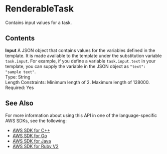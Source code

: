 # RenderableTask<a name="API_RenderableTask"></a>

Contains input values for a task\.

## Contents<a name="API_RenderableTask_Contents"></a>

 **Input**   <a name="SageMaker-Type-RenderableTask-Input"></a>
A JSON object that contains values for the variables defined in the template\. It is made available to the template under the substitution variable `task.input`\. For example, if you define a variable `task.input.text` in your template, you can supply the variable in the JSON object as `"text": "sample text"`\.  
Type: String  
Length Constraints: Minimum length of 2\. Maximum length of 128000\.  
Required: Yes

## See Also<a name="API_RenderableTask_SeeAlso"></a>

For more information about using this API in one of the language\-specific AWS SDKs, see the following:
+  [AWS SDK for C\+\+](https://docs.aws.amazon.com/goto/SdkForCpp/sagemaker-2017-07-24/RenderableTask) 
+  [AWS SDK for Go](https://docs.aws.amazon.com/goto/SdkForGoV1/sagemaker-2017-07-24/RenderableTask) 
+  [AWS SDK for Java](https://docs.aws.amazon.com/goto/SdkForJava/sagemaker-2017-07-24/RenderableTask) 
+  [AWS SDK for Ruby V2](https://docs.aws.amazon.com/goto/SdkForRubyV2/sagemaker-2017-07-24/RenderableTask) 